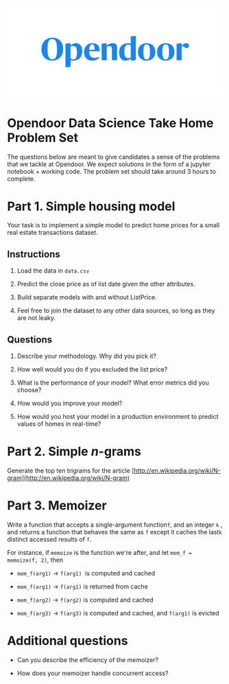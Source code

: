 ![Opendoor](logo.png)
# Opendoor Data Science Take Home Problem Set

The questions below are meant to give candidates a sense of the problems
that we tackle at Opendoor. We expect solutions in the form of a
jupyter notebook + working code. The problem set should take around 3 hours to
complete.

# Part 1. Simple housing model 

Your task is to implement a simple model to predict home prices for a
small real estate transactions dataset.

## Instructions

1.  Load the data in `data.csv`

2.  Predict the close price as of list date given the other attributes.

3.  Build separate models with and without ListPrice.

4.  Feel free to join the dataset to any other data sources, so long as
    they are not leaky.

## Questions

1.  Describe your methodology. Why did you pick it?

2.  How well would you do if you excluded the list price?

3.  What is the performance of your model? What error metrics did you
    choose?

4.  How would you improve your model?

5.  How would you host your model in a production environment to predict
    values of homes in real-time?

# Part 2. Simple ​$n$-grams

Generate the top ten trigrams for the article
[http://en.wikipedia.org/wiki/N-gram](http://en.wikipedia.org/wiki/N-gram)

# Part 3. Memoizer 

Write a function that accepts a single-argument function ​`f`​, and an
integer `k`​ ​, and returns a function that behaves the same as ​`f`​ except
it caches the last ​`k`​ distinct accessed results of ​`f`​.

For instance, if ​`memoize`​ is the function we're after, and let ​`mem_f =
memoize(f, 2)`, then

-   `mem_f(arg1)​` → `f(arg1)​` ​ is computed and cached

-   `mem_f(arg1)` → `f(arg1)` is returned from cache

-   `mem_f(arg2)` → `f(arg2)` ​is computed and cached

-   `mem_f(arg3)` → `f(arg3)` ​is computed and cached, and ​`f(arg1)​` is
    evicted

# Additional questions

-   Can you describe the efficiency of the memoizer?

-   How does your memoizer handle concurrent access?
